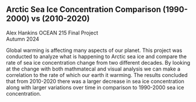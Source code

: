 ## Arctic Sea Ice Concentration Comparison (1990-2000) vs (2010-2020)

Alex Hankins 
OCEAN 215 Final Project  
Autumn 2024  

Global warming is affecting many aspects of our planet. This project was conducted to analyze what is happening to Arctic sea ice and compare the rate of sea ice concentration change from two different decades. By looking at the change with both mathmatecal and visual analysis we can make a correlation to the rate of which our earth it warming. The results concluded that from 2010-2020 there was a larger decrease in sea ice concentration along with larger variations over time in comparison to 1990-2000 sea ice concentration. 